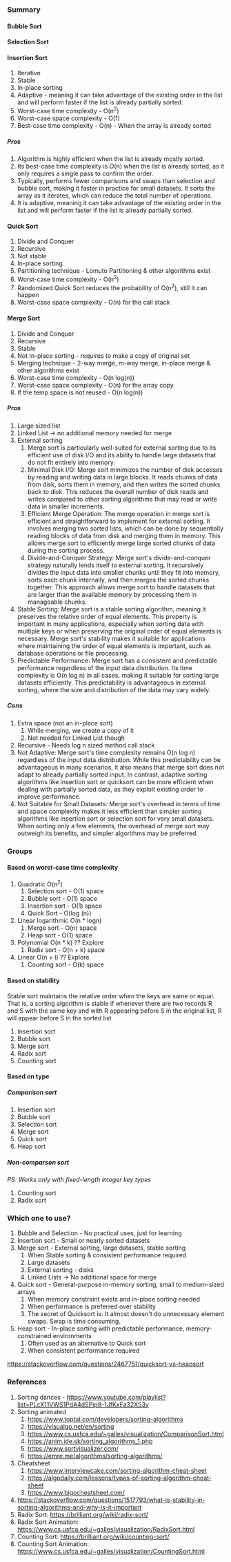 ### Summary

#### Bubble Sort

#### Selection Sort

#### Insertion Sort

1. Iterative
2. Stable
3. In-place sorting
4. Adaptive - meaning it can take advantage of the existing order in the list and will perform faster if the list is
   already partially sorted.
5. Worst-case time complexity - O(n<sup>2</sup>)
6. Worst-case space complexity - O(1)
7. Best-case time complexity - O(n) - When the array is already sorted

##### Pros

1. Algorithm is highly efficient when the list is already mostly sorted.
2. Its best-case time complexity is O(n) when the list is already sorted, as it only requires a single pass to confirm
   the order.
3. Typically, performs fewer comparisons and swaps than selection and bubble sort, making it faster in practice for
   small
   datasets. It sorts the array as it iterates, which can reduce the total number of operations.
4. It is adaptive, meaning it can take advantage of the existing order in the list and will perform faster if the list
   is already partially sorted.

#### Quick Sort

1. Divide and Conquer
2. Recursive
3. Not stable
4. In-place sorting
5. Partitioning technique - Lomuto Partitioning & other algorithms exist
6. Worst-case time complexity - O(n<sup>2</sup>)
7. Randomized Quick Sort reduces the probability of O(n<sup>2</sup>), still it can happen
8. Worst-case space complexity - O(n) for the call stack

#### Merge Sort

1. Divide and Conquer
2. Recursive
3. Stable
4. Not In-place sorting - requires to make a copy of original set
5. Merging technique - 2-way merge, m-way merge, in-place merge & other algorithms exist
6. Worst-case time complexity - O(n log(n))
7. Worst-case space complexity - O(n) for the array copy
8. If the temp space is not reused - O(n log(n))

##### Pros

1. Large sized list
2. Linked List -> no additional memory needed for merge
3. External sorting
    1. Merge sort is particularly well-suited for external sorting due to its efficient use of disk I/O and its ability
       to handle large datasets that do not fit entirely into memory.
    2. Minimal Disk I/O: Merge sort minimizes the number of disk accesses by reading and writing data in large blocks.
       It reads chunks of data from disk, sorts them in memory, and then writes the sorted chunks back to disk. This
       reduces the overall number of disk reads and writes compared to other sorting algorithms that may read or write
       data in smaller increments.
    3. Efficient Merge Operation: The merge operation in merge sort is efficient and straightforward to implement for
       external sorting. It involves merging two sorted lists, which can be done by sequentially reading blocks of data
       from disk and merging them in memory. This allows merge sort to efficiently merge large sorted chunks of data
       during the sorting process.
    4. Divide-and-Conquer Strategy: Merge sort's divide-and-conquer strategy naturally lends itself to external sorting.
       It recursively divides the input data into smaller chunks until they fit into memory, sorts each chunk
       internally, and then merges the sorted chunks together. This approach allows merge sort to handle datasets that
       are larger than the available memory by processing them in manageable chunks.
4. Stable Sorting: Merge sort is a stable sorting algorithm, meaning it preserves the relative order of equal elements.
   This property is important in many applications, especially when sorting data with multiple keys or when preserving
   the original order of equal elements is necessary. Merge sort's stability makes it suitable for applications where
   maintaining the order of equal elements is important, such as database operations or file processing.
5. Predictable Performance: Merge sort has a consistent and predictable performance regardless of the input data
   distribution. Its time complexity is O(n log n) in all cases, making it suitable for sorting large datasets
   efficiently. This predictability is advantageous in external sorting, where the size and distribution of the data may
   vary widely.

##### Cons

1. Extra space (not an in-place sort)
    1. While merging, we create a copy of it
    2. Not needed for Linked List though
2. Recursive - Needs log n sized method call stack
3. Not Adaptive: Merge sort's time complexity remains O(n log n) regardless of the input data distribution. While this
   predictability can be advantageous in many scenarios, it also means that merge sort does not adapt to already
   partially sorted input. In contrast, adaptive sorting algorithms like insertion sort or quicksort can be more
   efficient when dealing with partially sorted data, as they exploit existing order to improve performance.
4. Not Suitable for Small Datasets: Merge sort's overhead in terms of time and space complexity makes it less efficient
   than simpler sorting algorithms like insertion sort or selection sort for very small datasets. When sorting only a
   few elements, the overhead of merge sort may outweigh its benefits, and simpler algorithms may be preferred.

### Groups

#### Based on worst-case time complexity

1. Quadratic O(n<sup>2</sup>)
    1. Selection sort - O(1) space
    2. Bubble sort - O(1) space
    3. Insertion sort - O(1) space
    4. Quick Sort - O(log (n))
2. Linear logarithmic O(n * logn)
    1. Merge sort - O(n) space
    2. Heap sort - O(1) space
3. Polynomial O(n * k) ?? Explore
    1. Radix sort - O(n + k) space
4. Linear O(n + l) ?? Explore
    1. Counting sort - O(k) space

#### Based on stability

Stable sort maintains the relative order when the keys are same or equal.
That is, a sorting algorithm is stable if whenever there are two records R and S with the same key and with R appearing
before S in the original list, R will appear before S in the sorted list

1. Insertion sort
2. Bubble sort
3. Merge sort
4. Radix sort
5. Counting sort

#### Based on type

##### Comparison sort

1. Insertion sort
2. Bubble sort
3. Selection sort
4. Merge sort
5. Quick sort
6. Heap sort

##### Non-comparson sort

<i>PS: Works only with fixed-length integer key types</i>

1. Counting sort
2. Radix sort

### Which one to use?

1. Bubble and Selection - No practical uses, just for learning
2. Insertion sort - Small or nearly sorted datasets
3. Merge sort - External sorting, large datasets, stable sorting
    1. When Stable sorting & consistent performance required
    2. Large datasets
    3. External sorting - disks
    4. Linked Lists -> No additional space for merge
4. Quick sort - General-purpose in-memory sorting, small to medium-sized arrays
    1. When memory constraint exists and in-place sorting needed
    2. When performance is preferred over stability
    3. The secret of Quicksort is: It almost doesn't do unnecessary element swaps. Swap is time consuming.
5. Heap sort - In-place sorting with predictable performance, memory-constrained environments
    1. Often used as an alternative to Quick sort
    2. When consistent performance required

https://stackoverflow.com/questions/2467751/quicksort-vs-heapsort

### References

1. Sorting dances - https://www.youtube.com/playlist?list=PLcX11VWS1PdA4dSPip8-1JfKxFa32X53y
2. Sorting animated
    1. https://www.toptal.com/developers/sorting-algorithms
    2. https://visualgo.net/en/sorting
    3. https://www.cs.usfca.edu/~galles/visualization/ComparisonSort.html
    4. https://anim.ide.sk/sorting_algorithms_1.php
    5. https://www.sortvisualizer.com/
    6. https://emre.me/algorithms/sorting-algorithms/
3. Cheatsheet
    1. https://www.interviewcake.com/sorting-algorithm-cheat-sheet
    2. https://algodaily.com/lessons/types-of-sorting-algorithm-cheat-sheet
    3. https://www.bigocheatsheet.com/
4. https://stackoverflow.com/questions/1517793/what-is-stability-in-sorting-algorithms-and-why-is-it-important
5. Radix Sort: https://brilliant.org/wiki/radix-sort/
6. Radix Sort Animation: https://www.cs.usfca.edu/~galles/visualization/RadixSort.html
7. Counting Sort: https://brilliant.org/wiki/counting-sort/
8. Counting Sort Animation: https://www.cs.usfca.edu/~galles/visualization/CountingSort.html